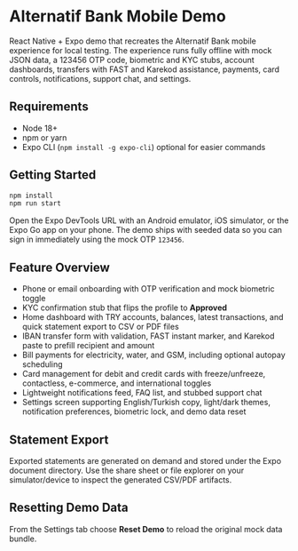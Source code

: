 # Alternatif Bank Mobile Demo

React Native + Expo demo that recreates the Alternatif Bank mobile experience for local testing. The experience runs fully offline with mock JSON data, a 123456 OTP code, biometric and KYC stubs, account dashboards, transfers with FAST and Karekod assistance, payments, card controls, notifications, support chat, and settings.

## Requirements
- Node 18+
- npm or yarn
- Expo CLI (`npm install -g expo-cli`) optional for easier commands

## Getting Started
```bash
npm install
npm run start
```

Open the Expo DevTools URL with an Android emulator, iOS simulator, or the Expo Go app on your phone. The demo ships with seeded data so you can sign in immediately using the mock OTP `123456`.

## Feature Overview
- Phone or email onboarding with OTP verification and mock biometric toggle
- KYC confirmation stub that flips the profile to **Approved**
- Home dashboard with TRY accounts, balances, latest transactions, and quick statement export to CSV or PDF files
- IBAN transfer form with validation, FAST instant marker, and Karekod paste to prefill recipient and amount
- Bill payments for electricity, water, and GSM, including optional autopay scheduling
- Card management for debit and credit cards with freeze/unfreeze, contactless, e-commerce, and international toggles
- Lightweight notifications feed, FAQ list, and stubbed support chat
- Settings screen supporting English/Turkish copy, light/dark themes, notification preferences, biometric lock, and demo data reset

## Statement Export
Exported statements are generated on demand and stored under the Expo document directory. Use the share sheet or file explorer on your simulator/device to inspect the generated CSV/PDF artifacts.

## Resetting Demo Data
From the Settings tab choose **Reset Demo** to reload the original mock data bundle.

